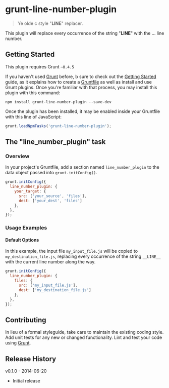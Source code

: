 # grunt-line-number-plugin

> Ye olde c style "__LINE__" replacer.

This plugin will replace every occurrence of the string "__LINE__" with the ... line number. 

## Getting Started
This plugin requires Grunt `~0.4.5`

If you haven't used [Grunt](http://gruntjs.com/) before, b sure to check out the [Getting Started](http://gruntjs.com/getting-started) guide, as it explains how to create a [Gruntfile](http://gruntjs.com/sample-gruntfile) as well as install and use Grunt plugins. Once you're familiar with that process, you may install this plugin with this command:

```shell
npm install grunt-line-number-plugin --save-dev
```

Once the plugin has been installed, it may be enabled inside your Gruntfile with this line of JavaScript:

```js
grunt.loadNpmTasks('grunt-line-number-plugin');
```

## The "line_number_plugin" task

### Overview
In your project's Gruntfile, add a section named `line_number_plugin` to the data object passed into `grunt.initConfig()`.

```js
grunt.initConfig({
  line_number_plugin: {
    your_target: {
      src: ['your_source', 'files'],
      dest: ['your_dest', 'files']
    },
  },
});
```

### Usage Examples

#### Default Options
In this example, the input file `my_input_file.js` will be copied to `my_destination_file.js`, replacing every occurrence of the string `__LINE__` with the current line number along the way.

```js
grunt.initConfig({
  line_number_plugin: {
    files: {
      src: ['my_input_file.js'],
      dest: ['my_destination_file.js']
    },
  },
});
```

## Contributing
In lieu of a formal styleguide, take care to maintain the existing coding style. Add unit tests for any new or changed functionality. Lint and test your code using [Grunt](http://gruntjs.com/).

## Release History
v0.1.0 - 2014-06-20

  * Initial release
  